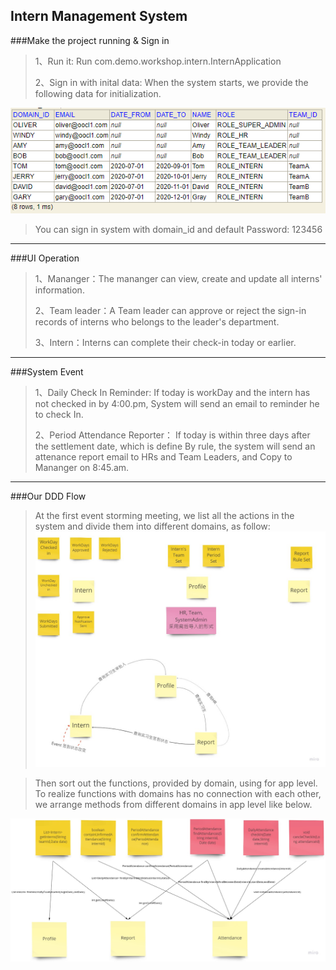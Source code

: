 Intern Management System
---
###Make the project running & Sign in
>1、Run it: 
>Run com.demo.workshop.intern.InternApplication 
>
>2、Sign in with inital data:
>When the system starts, we provide the following data for initialization.

![avatar](src/main/resources/system_example_pictures/initialData.png)

>You can sign in system with domain_id and default Password: 123456
---
###UI Operation
>1、Mananger：The mananger can view, create and update all interns' information. 
>
>2、Team leader：A Team leader can approve or reject the sign-in records of interns who belongs to the leader's department.
>
>3、Intern：Interns can complete their check-in today or earlier.
---
###System Event
>1、Daily Check In Reminder:
>If today is workDay and the intern has not checked in by 4:00.pm, System will send an email to reminder he to check In.
>
>2、Period Attendance Reporter：
>If today is within three days after the settlement date, which is define By rule, the system will send an attenance 
>report email to HRs and Team Leaders, and Copy to Mananger on 8:45.am.

---
###Our DDD Flow
>At the first event storming meeting, we list all the actions in the system and divide them into different domains, as follow:
![avatar](src/main/resources/system_example_pictures/eventstorming/intern_ddd_domain_miro.jpg)

>Then sort out the functions, provided by domain, using for app level. 
>To realize functions with domains has no connection with each other,
> we arrange methods from different domains in app level like below.
>
![avatar](src/main/resources/system_example_pictures/eventstorming/intern_ddd_app_miro.jpg)